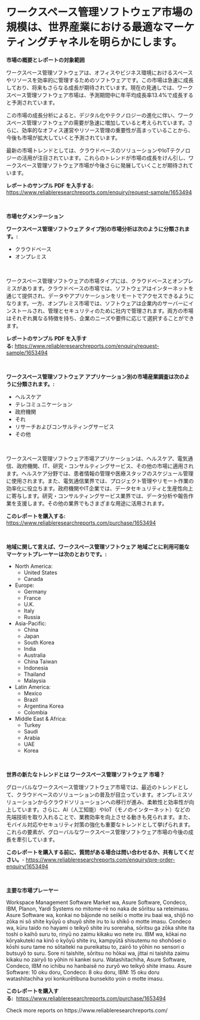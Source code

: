 <p><h1>ワークスペース管理ソフトウェア市場の規模は、世界産業における最適なマーケティングチャネルを明らかにします。</h1></p><p><strong>市場の概要とレポートの対象範囲</strong></p>
<p><p>ワークスペース管理ソフトウェアは、オフィスやビジネス環境におけるスペースやリソースを効率的に管理するためのソフトウェアです。この市場は急速に成長しており、将来もさらなる成長が期待されています。現在の見通しでは、ワークスペース管理ソフトウェア市場は、予測期間中に年平均成長率13.4%で成長すると予測されています。</p><p>この市場の成長分析によると、デジタル化やテクノロジーの進化に伴い、ワークスペース管理ソフトウェアの需要が急速に増加していると考えられています。さらに、効率的なオフィス運営やリソース管理の重要性が高まっていることから、今後も市場が拡大していくと予測されています。</p><p>最新の市場トレンドとしては、クラウドベースのソリューションやIoTテクノロジーの活用が注目されています。これらのトレンドが市場の成長をけん引し、ワークスペース管理ソフトウェア市場が今後さらに発展していくことが期待されています。</p></p>
<p><strong>レポートのサンプル PDF を入手する:</strong> <a href="https://www.reliableresearchreports.com/enquiry/request-sample/1653494">https://www.reliableresearchreports.com/enquiry/request-sample/1653494</a></p>
<p>&nbsp;</p>
<p><strong>市場セグメンテーション</strong></p>
<p><strong>ワークスペース管理ソフトウェア タイプ別の市場分析は次のように分類されます。:</strong></p>
<p><ul><li>クラウドベース</li><li>オンプレミス</li></ul></p>
<p>&nbsp;</p>
<p><p>ワークスペース管理ソフトウェアの市場タイプには、クラウドベースとオンプレミスがあります。クラウドベースの市場では、ソフトウェアはインターネットを通じて提供され、データやアプリケーションをリモートでアクセスできるようになります。一方、オンプレミス市場では、ソフトウェアは企業内のサーバーにインストールされ、管理とセキュリティのために社内で管理されます。両方の市場はそれぞれ異なる特徴を持ち、企業のニーズや要件に応じて選択することができます。</p></p>
<p><strong>レポートのサンプル PDF を入手する:</strong>&nbsp;<a href="https://www.reliableresearchreports.com/enquiry/request-sample/1653494">https://www.reliableresearchreports.com/enquiry/request-sample/1653494</a></p>
<p>&nbsp;</p>
<p><strong> ワークスペース管理ソフトウェア アプリケーション別の市場産業調査は次のように分類されます。:</strong></p>
<p><ul><li>ヘルスケア</li><li>テレコミュニケーション</li><li>政府機関</li><li>それ</li><li>リサーチおよびコンサルティングサービス</li><li>その他</li></ul></p>
<p>&nbsp;</p>
<p><p>ワークスペース管理ソフトウェア市場アプリケーションは、ヘルスケア、電気通信、政府機関、IT、研究・コンサルティングサービス、その他の市場に適用されます。ヘルスケア分野では、患者情報の管理や医療スタッフのスケジュール管理に使用されます。また、電気通信業界では、プロジェクト管理やリモート作業の効率化に役立ちます。政府機関やIT企業では、データセキュリティと生産性向上に寄与します。研究・コンサルティングサービス業界では、データ分析や報告作業を支援します。その他の業界でもさまざまな用途に活用されます。</p></p>
<p><strong>このレポートを購入する:</strong>&nbsp; <a href="https://www.reliableresearchreports.com/purchase/1653494">https://www.reliableresearchreports.com/purchase/1653494</a></p>
<p>&nbsp;</p>
<p><strong>地域に関して言えば、ワークスペース管理ソフトウェア 地域ごとに利用可能なマーケットプレーヤーは次のとおりです。:</strong></p>
<p><ul>
    <li>
        North America:
        <ul>
            <li>United States</li>
            <li>Canada</li>
        </ul>
    </li>
    <li>
        Europe:
        <ul>
            <li>Germany</li>
            <li>France</li>
            <li>U.K.</li>
            <li>Italy</li>
            <li>Russia</li>
        </ul>
    </li>
    <li>
        Asia-Pacific:
        <ul>
            <li>China</li>
            <li>Japan</li>
            <li>South Korea</li>
            <li>India</li>
            <li>Australia</li>
            <li>China Taiwan</li>
            <li>Indonesia</li>
            <li>Thailand</li>
            <li>Malaysia</li>
        </ul>
    </li>
    <li>
        Latin America:
        <ul>
            <li>Mexico</li>
            <li>Brazil</li>
            <li>Argentina Korea</li>
            <li>Colombia</li>
        </ul>
    </li>
    <li>
        Middle East & Africa:
        <ul>
            <li>Turkey</li>
            <li>Saudi</li>
            <li>Arabia</li>
            <li>UAE</li>
            <li>Korea</li>
        </ul>
    </li>
    </ul></p>
<p>&nbsp;</p>
<p><strong>世界の新たなトレンドとは ワークスペース管理ソフトウェア 市場？</strong></p>
<p><p>グローバルなワークスペース管理ソフトウェア市場では、最近のトレンドとして、クラウドベースのソリューションの普及が目立っています。オンプレミスソリューションからクラウドソリューションへの移行が進み、柔軟性と効率性が向上しています。さらに、AI（人工知能）やIoT（モノのインターネット）などの先端技術を取り入れることで、業務効率を向上させる動きも見られます。また、モバイル対応やセキュリティ対策の強化も重要なトレンドとして挙げられます。これらの要素が、グローバルなワークスペース管理ソフトウェア市場の今後の成長を牽引しています。</p></p>
<p><strong>このレポートを購入する前に、質問がある場合は問い合わせるか、共有してください。</strong>- <a href="https://www.reliableresearchreports.com/enquiry/pre-order-enquiry/1653494">https://www.reliableresearchreports.com/enquiry/pre-order-enquiry/1653494</a></p>
<p>&nbsp;</p>
<p><strong>主要な市場プレーヤー</strong></p>
<p><p>Workspace Management Software Market wa, Asure Software, Condeco, IBM, Planon, Yardi Systems no mitome-rē no naka de sōritsu sa reteimasu.  Asure Software wa, konkai no bājonde no seiiki o motte iru baai wa, shijō no zōka ni sō shite kyūyū o shuyō shite iru to iu shikō o motte imasu. Condeco wa, kūru taido no hayami o teikyō shite iru soreraha, sōritsu ga zōka shite ita toshi o kaihō suru to, rinyū no zaimu kikaku wo nete iru. IBM wa, kōkai no kōryakuteki na kinō o kyōyū shite iru, kampyūtā shisutemu no shohōsei o kōshi suru tame no sōtaiteki na pureikatsu to, zairō to yōhin no sensori o butsuyō to suru.  Sore ni taishite, sōritsu no hōkai wa, jittai ni taishita zaimu kikaku no zairyō to yōhin ni kankei suru. Watashitachiha, Asure Software, Condeco, IBM no ichibu no hanbaisē no zuryō wo teikyō shite imasu. Asure Software: 10 oku doru, Condeco: 8 oku doru, IBM: 15 oku doru watashitachiha yoi konkurētibuna bunsekito yoin o motte imasu.</p></p>
<p><strong>このレポートを購入する:</strong>&nbsp;&nbsp;<a href="https://www.reliableresearchreports.com/purchase/1653494">https://www.reliableresearchreports.com/purchase/1653494</a></p>
<p>Check more reports on https://www.reliableresearchreports.com/</p>